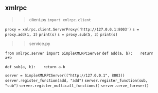## xmlrpc
>> client.py
`import xmlrpc.client`

`proxy = xmlrpc.client.ServerProxy('http://127.0.0.1:8003')`
`s = proxy.add(1, 2)`
`print(s)`
`s = proxy.sub(5, 3)`
`print(s)`

>> service.py

`from xmlrpc.server import SimpleXMLRPCServer`
`def add(a, b):`
`   return a+b`

`def sub(a, b):`
`   return a-b`

`server = SimpleXMLRPCServer(("http://127.0.0.1", 8003))`
`server.register_function(add, "add")`
`server.register_function(sub, "sub")`
`server.register_multicall_functions()`
`server.serve_forever()`